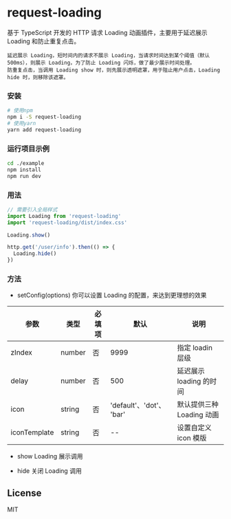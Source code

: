 # request-loading

基于 TypeScript 开发的 HTTP 请求 Loading 动画插件，主要用于延迟展示 Loading 和防止重复点击。

    延迟展示 Loading，短时间内的请求不展示 Loading，当请求时间达到某个阈值（默认 500ms），则展示 Loading，为了防止 Loading 闪烁，做了最少展示时间处理。
    防重复点击，当调用 Loading show 时，则先展示透明遮罩，用于阻止用户点击，Loading hide 时，则移除该遮罩。

### 安装

```bash
# 使用npm
npm i -S request-loading
# 使用yarn
yarn add request-loading
```

### 运行项目示例

```bash
cd ./example
npm install
npm run dev
```

### 用法

```ts
// 需要引入全局样式
import Loading from 'request-loading'
import 'request-loading/dist/index.css'

Loading.show()

http.get('/user/info').then(() => {
  Loading.hide()
})
```

### 方法

- setConfig(options)
  你可以设置 Loading 的配置，来达到更理想的效果

| 参数         | 类型   | 必填项 | 默认                     | 说明                      |
| ------------ | ------ | ------ | ------------------------ | ------------------------- |
| zIndex       | number | 否     | 9999                     | 指定 loadin 层级          |
| delay        | number | 否     | 500                      | 延迟展示 loading 的时间   |
| icon         | string | 否     | 'default'、'dot'、 'bar' | 默认提供三种 Loading 动画 |
| iconTemplate | string | 否     | --                       | 设置自定义 icon 模版      |

- show
  Loading 展示调用

- hide
  关闭 Loading 调用

## License

MIT
